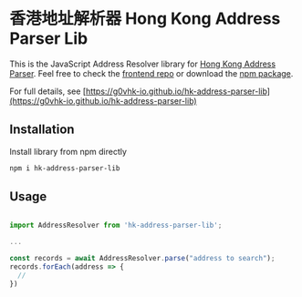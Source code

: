 # 香港地址解析器 Hong Kong Address Parser Lib

This is the JavaScript Address Resolver library for [Hong Kong Address Parser](https://g0vhk-io.github.io/HKAddressParser).
Feel free to check the [frontend repo](https://github.com/g0vhk-io/HKAddressParser) or download the [npm package](https://www.npmjs.com/package/hk-address-parser-lib).


For full details, see [https://g0vhk-io.github.io/hk-address-parser-lib](https://g0vhk-io.github.io/hk-address-parser-lib)

## Installation

Install library from npm directly

```bash
npm i hk-address-parser-lib
```

## Usage

```javascript

import AddressResolver from 'hk-address-parser-lib';

...

const records = await AddressResolver.parse("address to search");
records.forEach(address => {
  //
})
```

